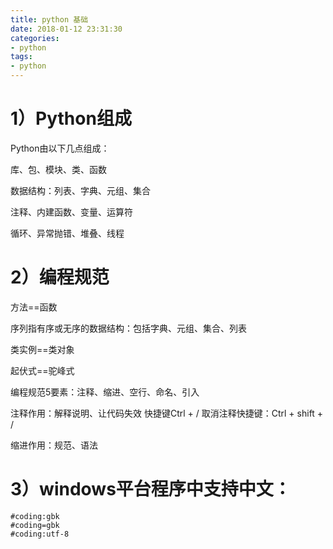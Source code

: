 ```yaml
---
title: python 基础
date: 2018-01-12 23:31:30
categories:
- python
tags:
- python
---
```



# 1）Python组成


Python由以下几点组成：

库、包、模块、类、函数

数据结构：列表、字典、元组、集合

注释、内建函数、变量、运算符

循环、异常抛错、堆叠、线程        

# 2）编程规范 


方法==函数

序列指有序或无序的数据结构：包括字典、元组、集合、列表

类实例==类对象

起伏式==驼峰式

编程规范5要素：注释、缩进、空行、命名、引入

注释作用：解释说明、让代码失效  快捷键Ctrl + /    取消注释快捷键：Ctrl + shift + /

缩进作用：规范、语法

# 3）windows平台程序中支持中文：

```
#coding:gbk
#coding=gbk
#coding:utf-8
```


